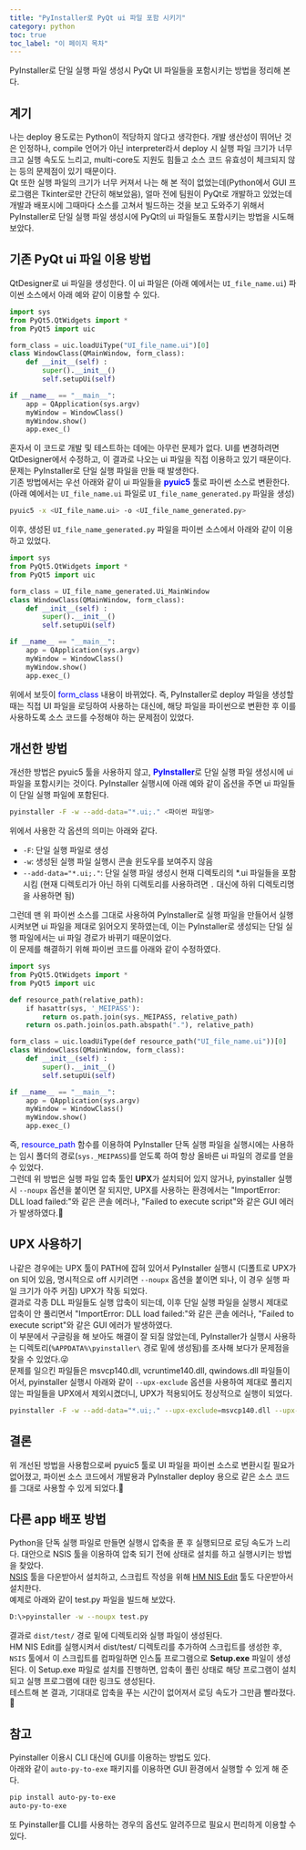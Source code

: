 ```yaml
---
title: "PyInstaller로 PyQt ui 파일 포함 시키기"
category: python
toc: true
toc_label: "이 페이지 목차"
---
```


PyInstaller로 단일 실행 파일 생성시 PyQt UI 파일들을 포함시키는 방법을 정리해 본다.  

## 계기
나는 deploy 용도로는 Python이 적당하지 않다고 생각한다. 개발 생산성이 뛰어난 것은 인정하나, compile 언어가 아닌 interpreter라서 deploy 시 실행 파일 크기가 너무 크고 실행 속도도 느리고, multi-core도 지원도 힘들고 소스 코드 유효성이 체크되지 않는 등의 문제점이 있기 때문이다.  
Qt 또한 실행 파일의 크기가 너무 커져서 나는 해 본 적이 없었는데(Python에서 GUI 프로그램은 Tkinter로만 간단히 해보았음), 얼마 전에 팀원이 PyQt로 개발하고 있었는데 개발과 배포시에 그때마다 소스를 고쳐서 빌드하는 것을 보고 도와주기 위해서 PyInstaller로 단일 실행 파일 생성시에 PyQt의 ui 파일들도 포함시키는 방법을 시도해 보았다.

## 기존 PyQt ui 파일 이용 방법
QtDesigner로 ui 파일을 생성한다. 이 ui 파일은 (아래 예에서는 `UI_file_name.ui`) 파이썬 소스에서 아래 예와 같이 이용할 수 있다.
```python
import sys
from PyQt5.QtWidgets import *
from PyQt5 import uic

form_class = uic.loadUiType("UI_file_name.ui")[0]
class WindowClass(QMainWindow, form_class):
    def __init__(self) :
        super().__init__()
        self.setupUi(self)

if __name__ == "__main__":
    app = QApplication(sys.argv) 
    myWindow = WindowClass() 
    myWindow.show()
    app.exec_()
```
혼자서 이 코드로 개발 및 테스트하는 데에는 아무런 문제가 없다. UI를 변경하려면 QtDesigner에서 수정하고, 이 결과로 나오는 ui 파일을 직접 이용하고 있기 때문이다.  
문제는 PyInstaller로 단일 실행 파일을 만들 때 발생한다.  
기존 방법에서는 우선 아래와 같이 ui 파일들을 <span style="color:blue">**pyuic5**</span> 툴로 파이썬 소스로 변환한다. (아래 예에서는 `UI_file_name.ui` 파일로 `UI_file_name_generated.py` 파일을 생성)
```bash
pyuic5 -x <UI_file_name.ui> -o <UI_file_name_generated.py>
```

이후, 생성된 `UI_file_name_generated.py` 파일을 파이썬 소스에서 아래와 같이 이용하고 있었다.
```python
import sys
from PyQt5.QtWidgets import *
from PyQt5 import uic

form_class = UI_file_name_generated.Ui_MainWindow
class WindowClass(QMainWindow, form_class):
    def __init__(self) :
        super().__init__()
        self.setupUi(self)

if __name__ == "__main__":
    app = QApplication(sys.argv) 
    myWindow = WindowClass() 
    myWindow.show()
    app.exec_()
```
위에서 보듯이 <span style="color:blue">form_class</span> 내용이 바뀌었다. 즉, PyInstaller로 deploy 파일을 생성할 때는 직접 UI 파일을 로딩하여 사용하는 대신에, 해당 파일을 파이썬으로 변환한 후 이를 사용하도록 소스 코드를 수정해야 하는 문제점이 있었다.

## 개선한 방법
개선한 방법은 pyuic5 툴을 사용하지 않고, <span style="color:blue">**PyInstaller**</span>로 단일 실행 파일 생성시에 ui 파일을 포함시키는 것이다. PyInstaller 실행시에 아래 예와 같이 옵션을 주면 ui 파일들이 단일 실행 파일에 포함된다.
```bash
pyinstaller -F -w --add-data="*.ui;." <파이썬 파일명>
```
위에서 사용한 각 옵션의 의미는 아래와 같다.
  * `-F`: 단일 실행 파일로 생성
  * `-w`: 생성된 실행 파일 실행시 콘솔 윈도우를 보여주지 않음
  * `--add-data="*.ui;."`: 단일 실행 파일 생성시 현재 디렉토리의 *.ui 파일들을 포함시킴 (현재 디렉토리가 아닌 하위 디렉토리를 사용하려면 `.` 대신에 하위 디렉토리명을 사용하면 됨)

그런데 맨 위 파이썬 소스를 그대로 사용하여 PyInstaller로 실행 파일을 만들어서 실행시켜보면 ui 파일을 제대로 읽어오지 못하였는데, 이는 PyInstaller로 생성되는 단일 실행 파일에서는 ui 파일 경로가 바뀌기 때문이었다.  
이 문제를 해결하기 위해 파이썬 코드를 아래와 같이 수정하였다.
```python
import sys
from PyQt5.QtWidgets import *
from PyQt5 import uic

def resource_path(relative_path):
    if hasattr(sys, '_MEIPASS'):
        return os.path.join(sys._MEIPASS, relative_path)
    return os.path.join(os.path.abspath("."), relative_path)

form_class = uic.loadUiType(def resource_path("UI_file_name.ui"))[0]
class WindowClass(QMainWindow, form_class):
    def __init__(self) :
        super().__init__()
        self.setupUi(self)

if __name__ == "__main__":
    app = QApplication(sys.argv) 
    myWindow = WindowClass() 
    myWindow.show()
    app.exec_()
```
즉, <span style="color:blue">resource_path</span> 함수를 이용하여 PyInstaller 단독 실행 파일을 실행시에는 사용하는 임시 폴더의 경로(`sys._MEIPASS`)를 얻도록 하여 항상 올바른 ui 파일의 경로를 얻을 수 있었다.  
그런데 위 방법은 실행 파일 압축 툴인 **UPX**가 설치되어 있지 않거나, pyinstaller 실행시 `--noupx` 옵션을 붙이면 잘 되지만, UPX를 사용하는 환경에서는 "ImportError: DLL load failed:"와 같은 콘솔 에러나, "Failed to execute script"와 같은 GUI 에러가 발생하였다.🤔  

## UPX 사용하기
나같은 경우에는 UPX 툴이 PATH에 잡혀 있어서 PyInstaller 실행시 (디폴트로 UPX가 on 되어 있음, 명시적으로 off 시키려면 `--noupx` 옵션을 붙이면 되나, 이 경우 실행 파일 크기가 아주 커짐) UPX가 작동 되었다.  
결과로 각종 DLL 파일들도 실행 압축이 되는데, 이후 단일 실행 파일을 실행시 제대로 압축이 안 풀리면서 "ImportError: DLL load failed:"와 같은 콘솔 에러나, "Failed to execute script"와 같은 GUI 에러가 발생하였다.  
이 부분에서 구글링을 해 보아도 해결이 잘 되질 않았는데, PyInstaller가 실행시 사용하는 디렉토리(`%APPDATA%\pyinstaller\` 경로 밑에 생성됨)를 조사해 보다가 문제점을 찾을 수 있었다.😜  
문제를 일으킨 파일들은 msvcp140.dll, vcruntime140.dll, qwindows.dll 파일들이어서, pyinstaller 실행시 아래와 같이 `--upx-exclude` 옵션을 사용하여 제대로 풀리지 않는 파일들을 UPX에서 제외시켰더니, UPX가 적용되어도 정상적으로 실행이 되었다.
```bash
pyinstaller -F -w --add-data="*.ui;." --upx-exclude=msvcp140.dll --upx-exclude=vcruntime140.dll --upx-exclude=qwindows.dll <파이썬 파일명>
```

## 결론
위 개선된 방법을 사용함으로써 pyuic5 툴로 UI 파일을 파이썬 소스로 변환시킬 필요가 없어졌고, 파이썬 소스 코드에서 개발용과 PyInstaller deploy 용으로 같은 소스 코드를 그대로 사용할 수 있게 되었다.🍺

## 다른 app 배포 방법
Python을 단독 실행 파일로 만들면 실행시 압축을 푼 후 실행되므로 로딩 속도가 느리다. 대안으로 NSIS 툴을 이용하여 압축 되기 전에 상태로 설치를 하고 실행시키는 방법을 찾았다.  
[NSIS](https://nsis.sourceforge.io/Download) 툴을 다운받아서 설치하고, 스크립트 작성을 위해 [HM NIS Edit](https://sourceforge.net/projects/hmne/) 툴도 다운받아서 설치한다.  
예제로 아래와 같이 test.py 파일을 빌드해 보았다.
```sh
D:\>pyinstaller -w --noupx test.py
```
결과로 `dist/test/` 경로 밑에 디렉토리와 실행 파일이 생성된다.  
HM NIS Edit를 실행시켜서 dist/test/ 디렉토리를 추가하여 스크립트를 생성한 후, `NSIS` 툴에서 이 스크립트를 컴파일하면 인스톨 프로그램으로 **Setup.exe** 파일이 생성된다. 이 Setup.exe 파일로 설치를 진행하면, 압축이 풀린 상태로 해당 프로그램이 설치되고 실행 프로그램에 대한 링크도 생성된다.  
테스트해 본 결과, 기대대로 압축을 푸는 시간이 없어져서 로딩 속도가 그만큼 빨라졌다. 🙂

## 참고
Pyinstaller 이용시 CLI 대신에 GUI를 이용하는 방법도 있다.  
아래와 같이 `auto-py-to-exe` 패키지를 이용하면 GUI 환경에서 실행할 수 있게 해 준다.
```sh
pip install auto-py-to-exe
auto-py-to-exe
```
또 Pyinstaller를 CLI를 사용하는 경우의 옵션도 알려주므로 필요시 편리하게 이용할 수 있다.
